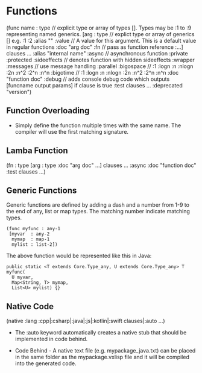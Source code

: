 # Functions

(func name : type // explicit type or array of types []. Types may be :1 to :9 representing named generics.
 [arg : type // explict type or array of generics [] e.g. :1 :2
  :alias      ""
  :value      // A value for this argument. This is a default value in regular functions
  :doc        "arg doc"
  :fn         // pass as function reference
  :...]
 clauses ...
 :alias       "internal name"
 :async       // asynchronous function
 :private
 :protected
 :sideeffects // denotes function with hidden sideeffects
 :wrapper
 :messages    // use message handling
 :parallel
 :bigospace   // :1 :logn :n :nlogn :2n :n^2 :2^n :n^n
 :bigotime    // :1 :logn :n :nlogn :2n :n^2 :2^n :n^n
 :doc         "function doc"
 :debug       // adds console debug code which outputs [funcname output params] if clause is true
 :test        clauses ...
 :deprecated  "version")

## Function Overloading

* Simply define the function multiple times with the same name. The compiler will use the first matching signature.

## Lamba Function

(fn : type
 [arg : type :doc "arg doc" ...]
 clauses ...
 :async
 :doc "function doc"
 :test clauses ...)

## Generic Functions

Generic functions are defined by adding a dash and a number from 1-9 to the end of any, list or map types. The matching number indicate matching types.

    (func myfunc : any-1
     [myvar  : any-2
      mymap  : map-1
      mylist : list-2])

The above function would be represented like this in Java:

    public static <T extends Core.Type_any, U extends Core.Type_any> T myfunc(
      U myvar,
      Map<String, T> mymap,
      List<U> mylist) {}

## Native Code

(native :lang :cpp|:csharp|:java|:js|:kotlin|:swift clauses|:auto ...)

* The :auto keyword automatically creates a native stub that should be implemented in code behind.

* Code Behind - A native text file (e.g. mypackage_java.txt) can be placed in the same folder as the mypackage.vxlisp file and it will be compiled into the generated code.
